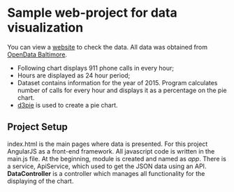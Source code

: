 # Sample web-project for data visualization
You can view a [website](https://mzt14.github.io/Sample-projects/) to check the data.
All data was obtained from [OpenData Baltimore](https://data.baltimorecity.gov/).

- Following chart displays 911 phone calls in every hour;
- Hours are displayed as 24 hour period;
- Dataset contains information for the year of 2015. Program calculates number of calls for every hour and displays it as a percentage on the pie chart.
- [d3pie](https://github.com/benkeen/d3pie) is used to create a pie chart.

## Project Setup
index.html is the main pages where data is presented. For this project AngularJS as a front-end framework.
All javascript code is written in the main.js file. At the beginning, module is created and named as *app*. 
There is a service, ApiService, which used to get the JSON data using an API. **DataController** is a controller which manages all functionality for the displaying of the chart.